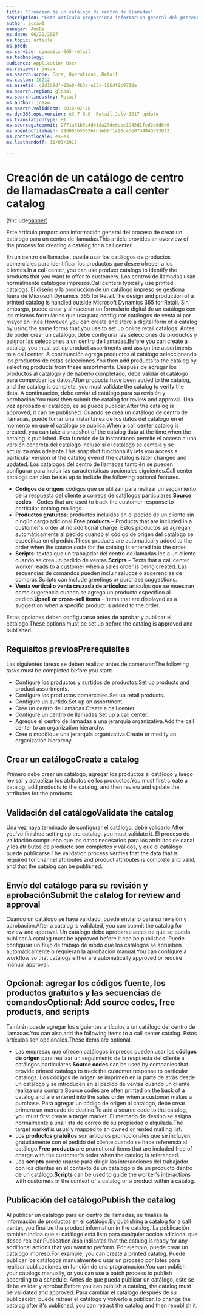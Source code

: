 ```yaml
---
title: "Creación de un catálogo de centro de llamadas"
description: "Este artículo proporciona información general del proceso de crear un catálogo para un centro de llamadas."
author: josaw1
manager: AnnBe
ms.date: 06/20/2017
ms.topic: article
ms.prod: 
ms.service: dynamics-365-retail
ms.technology: 
audience: Application User
ms.reviewer: josaw
ms.search.scope: Core, Operations, Retail
ms.custom: 16212
ms.assetid: c9d1b9df-82e8-4b3a-a13c-166df8b9718e
ms.search.region: global
ms.search.industry: Retail
ms.author: josaw
ms.search.validFrom: 2016-02-28
ms.dyn365.ops.version: AX 7.0.0, Retail July 2017 update
ms.translationtype: HT
ms.sourcegitcommit: 2771a31b5a4d418a27de0ebe1945d1fed2d8d6d6
ms.openlocfilehash: 29d005655856fd1eb0f1490c45e07649465539f2
ms.contentlocale: es-es
ms.lasthandoff: 11/03/2017

---
```


# <a name="create-a-call-center-catalog"></a><span data-ttu-id="3bf31-103">Creación de un catálogo de centro de llamadas</span><span class="sxs-lookup"><span data-stu-id="3bf31-103">Create a call center catalog</span></span>

[!include[banner](includes/banner.md)]


<span data-ttu-id="3bf31-104">Este artículo proporciona información general del proceso de crear un catálogo para un centro de llamadas.</span><span class="sxs-lookup"><span data-stu-id="3bf31-104">This article provides an overview of the process for creating a catalog for a call center.</span></span> 

<span data-ttu-id="3bf31-105">En un centro de llamadas, puede usar los catálogos de productos comerciales para identificar los productos que desee ofrecer a los clientes.</span><span class="sxs-lookup"><span data-stu-id="3bf31-105">In a call center, you can use product catalogs to identify the products that you want to offer to customers.</span></span> <span data-ttu-id="3bf31-106">Los centros de llamadas usan normalmente catálogos impresos.</span><span class="sxs-lookup"><span data-stu-id="3bf31-106">Call centers typically use printed catalogs.</span></span> <span data-ttu-id="3bf31-107">El diseño y la producción de un catálogo impreso se gestiona fuera de Microsoft Dynamics 365 for Retail.</span><span class="sxs-lookup"><span data-stu-id="3bf31-107">The design and production of a printed catalog is handled outside Microsoft Dynamics 365 for Retail.</span></span> <span data-ttu-id="3bf31-108">Sin embargo, puede crear y almacenar un formulario digital de un catálogo con los mismos formularios que usa para configurar catálogos de venta al por mayor en línea.</span><span class="sxs-lookup"><span data-stu-id="3bf31-108">However, you can create and store a digital form of a catalog by using the same forms that you use to set up online retail catalogs.</span></span> <span data-ttu-id="3bf31-109">Antes de poder crear un catálogo, debe configurar las selecciones de productos y asignar las selecciones a un centro de llamadas.</span><span class="sxs-lookup"><span data-stu-id="3bf31-109">Before you can create a catalog, you must set up product assortments and assign the assortments to a call center.</span></span> <span data-ttu-id="3bf31-110">A continuación agrega productos al catálogo seleccionando los productos de estas selecciones.</span><span class="sxs-lookup"><span data-stu-id="3bf31-110">You then add products to the catalog by selecting products from these assortments.</span></span> <span data-ttu-id="3bf31-111">Después de agregar los productos al catálogo y de haberlo completado, debe validar el catálogo para comprobar los datos.</span><span class="sxs-lookup"><span data-stu-id="3bf31-111">After products have been added to the catalog, and the catalog is complete, you must validate the catalog to verify the data.</span></span> <span data-ttu-id="3bf31-112">A continuación, debe enviar el catálogo para su revisión y aprobación.</span><span class="sxs-lookup"><span data-stu-id="3bf31-112">You must then submit the catalog for review and approval.</span></span> <span data-ttu-id="3bf31-113">Una vez aprobado el catálogo, es se puede publicar.</span><span class="sxs-lookup"><span data-stu-id="3bf31-113">After the catalog is approved, it can be published.</span></span> <span data-ttu-id="3bf31-114">Cuando se crea un catálogo de centro de llamadas, puede tomar una instantánea de los datos del catálogo en el momento en que el catálogo se publica.</span><span class="sxs-lookup"><span data-stu-id="3bf31-114">When a call center catalog is created, you can take a snapshot of the catalog data at the time when the catalog is published.</span></span> <span data-ttu-id="3bf31-115">Esta función de la instantánea permite el acceso a una versión concreta del catálogo incluso si el catálogo se cambia y se actualiza más adelante.</span><span class="sxs-lookup"><span data-stu-id="3bf31-115">This snapshot functionality lets you access a particular version of the catalog even if the catalog is later changed and updated.</span></span> <span data-ttu-id="3bf31-116">Los catálogos del centro de llamadas también se pueden configurar para incluir las características opcionales siguientes.</span><span class="sxs-lookup"><span data-stu-id="3bf31-116">Call center catalogs can also be set up to include the following optional features.</span></span>

-   <span data-ttu-id="3bf31-117">**Códigos de origen**: códigos que se utilizan para realizar un seguimiento de la respuesta del cliente a correos de catálogos particulares.</span><span class="sxs-lookup"><span data-stu-id="3bf31-117">**Source codes** – Codes that are used to track the customer response to particular catalog mailings.</span></span>
-   <span data-ttu-id="3bf31-118">**Productos gratuitos**: productos incluidos en el pedido de un cliente sin ningún cargo adicional.</span><span class="sxs-lookup"><span data-stu-id="3bf31-118">**Free products** – Products that are included in a customer's order at no additional charge.</span></span> <span data-ttu-id="3bf31-119">Estos productos se agregan automáticamente al pedido cuando el código de origen del catálogo se especifica en el pedido.</span><span class="sxs-lookup"><span data-stu-id="3bf31-119">These products are automatically added to the order when the source code for the catalog is entered into the order.</span></span>
-   <span data-ttu-id="3bf31-120">**Scripts**: textos que un trabajador del centro de llamadas lee a un cliente cuando se crea un pedido de ventas.</span><span class="sxs-lookup"><span data-stu-id="3bf31-120">**Scripts** – Texts that a call center worker reads to a customer when a sales order is being created.</span></span> <span data-ttu-id="3bf31-121">Las secuencias de comandos pueden incluir saludos o sugerencias de compras.</span><span class="sxs-lookup"><span data-stu-id="3bf31-121">Scripts can include greetings or purchase suggestions.</span></span>
-   <span data-ttu-id="3bf31-122">**Venta vertical o venta cruzada de artículos**: artículos que se muestran como sugerencia cuando se agrega un producto específico al pedido.</span><span class="sxs-lookup"><span data-stu-id="3bf31-122">**Upsell or cross-sell items** - Items that are displayed as a suggestion when a specific product is added to the order.</span></span>

<span data-ttu-id="3bf31-123">Estas opciones deben configurarse antes de aprobar y publicar el catálogo.</span><span class="sxs-lookup"><span data-stu-id="3bf31-123">These options must be set up before the catalog is approved and published.</span></span>

## <a name="prerequisites"></a><span data-ttu-id="3bf31-124">Requisitos previos</span><span class="sxs-lookup"><span data-stu-id="3bf31-124">Prerequisites</span></span>
<span data-ttu-id="3bf31-125">Las siguientes tareas se deben realizar antes de comenzar:</span><span class="sxs-lookup"><span data-stu-id="3bf31-125">The following tasks must be completed before you start:</span></span>

-   <span data-ttu-id="3bf31-126">Configure los productos y surtidos de productos.</span><span class="sxs-lookup"><span data-stu-id="3bf31-126">Set up products and product assortments.</span></span>
-   <span data-ttu-id="3bf31-127">Configure los productos comerciales.</span><span class="sxs-lookup"><span data-stu-id="3bf31-127">Set up retail products.</span></span>
-   <span data-ttu-id="3bf31-128">Configure un surtido.</span><span class="sxs-lookup"><span data-stu-id="3bf31-128">Set up an assortment.</span></span>
-   <span data-ttu-id="3bf31-129">Cree un centro de llamadas.</span><span class="sxs-lookup"><span data-stu-id="3bf31-129">Create a call center.</span></span>
-   <span data-ttu-id="3bf31-130">Configure un centro de llamadas.</span><span class="sxs-lookup"><span data-stu-id="3bf31-130">Set up a call center.</span></span>
-   <span data-ttu-id="3bf31-131">Agregue el centro de llamadas a una jerarquía organizativa.</span><span class="sxs-lookup"><span data-stu-id="3bf31-131">Add the call center to an organization hierarchy.</span></span>
-   <span data-ttu-id="3bf31-132">Cree o modifique una jerarquía organizativa.</span><span class="sxs-lookup"><span data-stu-id="3bf31-132">Create or modify an organization hierarchy.</span></span>

## <a name="create-a-catalog"></a><span data-ttu-id="3bf31-133">Crear un catálogo</span><span class="sxs-lookup"><span data-stu-id="3bf31-133">Create a catalog</span></span>
<span data-ttu-id="3bf31-134">Primero debe crear un catálogo, agregar los productos al catálogo y luego revisar y actualizar los atributos de los productos.</span><span class="sxs-lookup"><span data-stu-id="3bf31-134">You must first create a catalog, add products to the catalog, and then review and update the attributes for the products.</span></span>

## <a name="validate-the-catalog"></a><span data-ttu-id="3bf31-135">Validación del catálogo</span><span class="sxs-lookup"><span data-stu-id="3bf31-135">Validate the catalog</span></span>
<span data-ttu-id="3bf31-136">Una vez haya terminado de configurar el catálogo, debe validarlo.</span><span class="sxs-lookup"><span data-stu-id="3bf31-136">After you've finished setting up the catalog, you must validate it.</span></span> <span data-ttu-id="3bf31-137">El proceso de validación comprueba que los datos necesarios para los atributos de canal y los atributos de producto son completos y válidos, y que el catálogo puede publicarse.</span><span class="sxs-lookup"><span data-stu-id="3bf31-137">The validation process verifies that the data that is required for channel attributes and product attributes is complete and valid, and that the catalog can be published.</span></span>

## <a name="submit-the-catalog-for-review-and-approval"></a><span data-ttu-id="3bf31-138">Envío del catálogo para su revisión y aprobación</span><span class="sxs-lookup"><span data-stu-id="3bf31-138">Submit the catalog for review and approval</span></span>
<span data-ttu-id="3bf31-139">Cuando un catálogo se haya validado, puede enviarlo para su revisión y aprobación.</span><span class="sxs-lookup"><span data-stu-id="3bf31-139">After a catalog is validated, you can submit the catalog for review and approval.</span></span> <span data-ttu-id="3bf31-140">Un catálogo debe aprobarse antes de que se pueda publicar.</span><span class="sxs-lookup"><span data-stu-id="3bf31-140">A catalog must be approved before it can be published.</span></span> <span data-ttu-id="3bf31-141">Puede configurar un flujo de trabajo de modo que los catálogos se aprueben automáticamente o requieran la aprobación manual.</span><span class="sxs-lookup"><span data-stu-id="3bf31-141">You can configure a workflow so that catalogs either are automatically approved or require manual approval.</span></span>

## <a name="optional-add-source-codes-free-products-and-scripts"></a><span data-ttu-id="3bf31-142">Opcional: agregar los códigos fuente, los productos gratuitos y las secuencias de comandos</span><span class="sxs-lookup"><span data-stu-id="3bf31-142">Optional: Add source codes, free products, and scripts</span></span>
<span data-ttu-id="3bf31-143">También puede agregar los siguientes artículos a un catálogo del centro de llamadas.</span><span class="sxs-lookup"><span data-stu-id="3bf31-143">You can also add the following items to a call center catalog.</span></span> <span data-ttu-id="3bf31-144">Estos artículos son opcionales.</span><span class="sxs-lookup"><span data-stu-id="3bf31-144">These items are optional.</span></span>

-   <span data-ttu-id="3bf31-145">Las empresas que ofrecen catálogos impresos pueden usar los **códigos de origen** para realizar un seguimiento de la respuesta del cliente a catálogos particulares.</span><span class="sxs-lookup"><span data-stu-id="3bf31-145">**Source codes** can be used by companies that provide printed catalogs to track the customer response to particular catalogs.</span></span> <span data-ttu-id="3bf31-146">Los códigos de origen se imprimen en la parte de atrás desde un catálogo y se introducen en el pedido de ventas cuando un cliente realiza una compra.</span><span class="sxs-lookup"><span data-stu-id="3bf31-146">Source codes are often printed on the back of a catalog and are entered into the sales order when a customer makes a purchase.</span></span> <span data-ttu-id="3bf31-147">Para agregar un código de origen al catálogo, debe crear primero un mercado de destino.</span><span class="sxs-lookup"><span data-stu-id="3bf31-147">To add a source code to the catalog, you must first create a target market.</span></span> <span data-ttu-id="3bf31-148">El mercado de destino se asigna normalmente a una lista de correo de su propiedad o alquilada.</span><span class="sxs-lookup"><span data-stu-id="3bf31-148">The target market is usually mapped to an owned or rented mailing list.</span></span>
-   <span data-ttu-id="3bf31-149">Los **productos gratuitos** son artículos promocionales que se incluyen gratuitamente con el pedido del cliente cuando se hace referencia al catálogo.</span><span class="sxs-lookup"><span data-stu-id="3bf31-149">**Free products** are promotional items that are included free of charge with the customer's order when the catalog is referenced.</span></span>
-   <span data-ttu-id="3bf31-150">Los **scripts** puede usarse para dirigir las interacciones del trabajador con los clientes en el contexto de un catálogo o de un producto dentro de un catálogo.</span><span class="sxs-lookup"><span data-stu-id="3bf31-150">**Scripts** can be used to guide the worker's interactions with customers in the context of a catalog or a product within a catalog.</span></span>

## <a name="publish-the-catalog"></a><span data-ttu-id="3bf31-151">Publicación del catálogo</span><span class="sxs-lookup"><span data-stu-id="3bf31-151">Publish the catalog</span></span>
<span data-ttu-id="3bf31-152">Al publicar un catálogo para un centro de llamadas, se finaliza la información de productos en el catálogo.</span><span class="sxs-lookup"><span data-stu-id="3bf31-152">By publishing a catalog for a call center, you finalize the product information in the catalog.</span></span> <span data-ttu-id="3bf31-153">La publicación también indica que el catálogo está listo para cualquier acción adicional que desee realizar.</span><span class="sxs-lookup"><span data-stu-id="3bf31-153">Publication also indicates that the catalog is ready for any additional actions that you want to perform.</span></span> <span data-ttu-id="3bf31-154">Por ejemplo, puede crear un catálogo impreso.</span><span class="sxs-lookup"><span data-stu-id="3bf31-154">For example, you can create a printed catalog.</span></span> <span data-ttu-id="3bf31-155">Puede publicar los catálogos manualmente o usar un proceso por lotes para realizar publicaciones en función de una programación.</span><span class="sxs-lookup"><span data-stu-id="3bf31-155">You can publish your catalogs manually, or you can use a batch process to publish according to a schedule.</span></span> <span data-ttu-id="3bf31-156">Antes de que pueda publicar un catálogo, este se debe validar y aprobar.</span><span class="sxs-lookup"><span data-stu-id="3bf31-156">Before you can publish a catalog, the catalog must be validated and approved.</span></span> <span data-ttu-id="3bf31-157">Para cambiar el catálogo después de su publicación, puede retraer el catálogo y volverlo a publicar.</span><span class="sxs-lookup"><span data-stu-id="3bf31-157">To change the catalog after it's published, you can retract the catalog and then republish it.</span></span>




